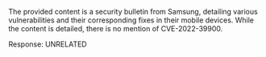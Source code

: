 The provided content is a security bulletin from Samsung, detailing various vulnerabilities and their corresponding fixes in their mobile devices. While the content is detailed, there is no mention of CVE-2022-39900.

Response: UNRELATED
